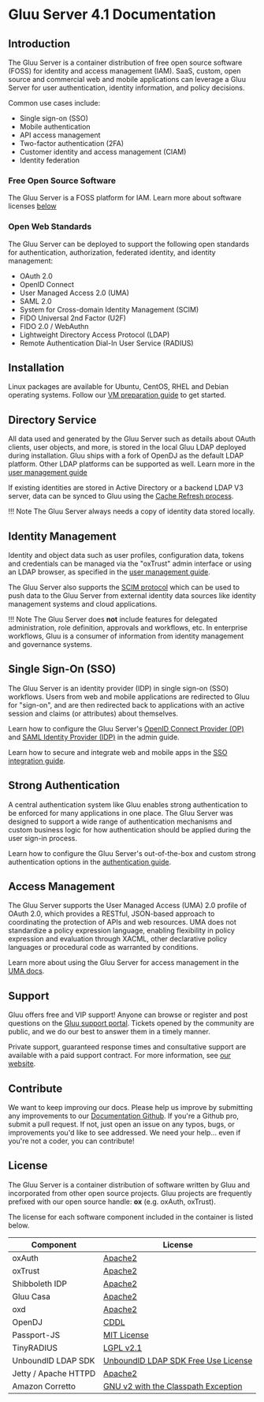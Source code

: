 # Gluu Server 4.1 Documentation

## Introduction
The Gluu Server is a container distribution of free open source software (FOSS) for identity and access management (IAM). SaaS, custom, open source and commercial web and mobile applications can leverage a Gluu Server for user authentication, identity information, and policy decisions.

Common use cases include:

- Single sign-on (SSO)   
- Mobile authentication    
- API access management  
- Two-factor authentication (2FA)
- Customer identity and access management (CIAM)   
- Identity federation      

### Free Open Source Software 
The Gluu Server is a FOSS platform for IAM. Learn more about software licenses [below](#license)

### Open Web Standards
The Gluu Server can be deployed to support the following open standards for authentication, authorization, federated identity, and identity management:

- OAuth 2.0    
- OpenID Connect    
- User Managed Access 2.0 (UMA)    
- SAML 2.0   
- System for Cross-domain Identity Management (SCIM)    
- FIDO Universal 2nd Factor (U2F)
- FIDO 2.0 / WebAuthn
- Lightweight Directory Access Protocol (LDAP)   
- Remote Authentication Dial-In User Service (RADIUS) 

## Installation
Linux packages are available for Ubuntu, CentOS, RHEL and Debian operating systems. Follow our [VM preparation guide](./installation-guide/index.md) to get started.

## Directory Service
All data used and generated by the Gluu Server such as details about OAuth clients, user objects, and more, is stored in the local Gluu LDAP deployed during installation. Gluu ships with a fork of OpenDJ as the default LDAP platform. Other LDAP platforms can be supported as well. Learn more in the [user management guide](./user-management/local-user-management.md)

If existing identities are stored in Active Directory or a backend LDAP V3 server, data can be synced to Gluu using the [Cache Refresh process](./user-management/ldap-sync.md). 

!!! Note
    The Gluu Server always needs a copy of identity data stored locally. 

## Identity Management
Identity and object data such as user profiles, configuration data, tokens and credentials can be managed via the "oxTrust" admin interface or using an LDAP browser, as specified in the [user management guide](./user-management/local-user-management.md). 

The Gluu Server also supports the [SCIM protocol](./user-management/scim2.md) which can be used to push data to the Gluu Server from external identity data sources like identity management systems and cloud applications.

!!! Note
    The Gluu Server does **not** include features for delegated administration, role definition, approvals and workflows, etc. In enterprise workflows, Gluu is a consumer of information from identity management and governance systems. 

##  Single Sign-On (SSO)
The Gluu Server is an identity provider (IDP) in single sign-on (SSO) workflows. Users from web and mobile applications are redirected to Gluu for "sign-on", and are then redirected back to applications with an active session and claims (or attributes) about themselves. 

Learn how to configure the Gluu Server's [OpenID Connect Provider (OP)](./admin-guide/openid-connect.md) and [SAML Identity Provider (IDP)](./admin-guide/saml.md) in the admin guide.

Learn how to secure and integrate web and mobile apps in the [SSO integration guide](./integration/index.md).

## Strong Authentication
A central authentication system like Gluu enables strong authentication to be enforced for many applications in one place. The Gluu Server was designed to support a wide range of authentication mechanisms and custom business logic for how authentication should be applied during the user sign-in process. 

Learn how to configure the Gluu Server's out-of-the-box and custom strong authentication options in the [authentication guide](./authn-guide/intro.md). 

## Access Management
The Gluu Server supports the User Managed Access (UMA) 2.0 profile of OAuth 2.0, which provides a RESTful, JSON-based approach to coordinating the protection of APIs and web resources. UMA does not standardize a policy expression language, enabling flexibility in policy expression and evaluation through XACML, other declarative policy languages or procedural code as warranted by conditions.

Learn more about using the Gluu Server for access management in the [UMA docs](./admin-guide/uma.md).

## Support
Gluu offers free and VIP support! Anyone can browse or register and post questions on the [Gluu support portal](https://support.gluu.org). Tickets opened by the community are public, and we do our best to answer them in a timely manner. 

Private support, guaranteed response times and consultative support are available with a paid support contract. For more information, see [our website](https://gluu.org/pricing).

## Contribute 
We want to keep improving our docs. Please help us improve by submitting any improvements to our [Documentation Github](https://github.com/GluuFederation/docs-ce-prod). If you're a Github pro, submit a pull request. If not, just open an issue on any typos, bugs, or improvements you'd like to see addressed. We need your help... even if you're not a coder, you can contribute! 

## License
The Gluu Server is a container distribution of software written by Gluu and incorporated from other open source projects. Gluu projects are frequently prefixed with our open source handle: **ox** (e.g. oxAuth, oxTrust).

The license for each software component included in the container is listed below.

|	Component	|	License	            |
|-----------------------|---------------|
|	oxAuth      | [Apache2](https://www.apache.org/licenses/LICENSE-2.0)|
|	oxTrust      | [Apache2](https://www.apache.org/licenses/LICENSE-2.0)|
|	Shibboleth IDP      | [Apache2](http://www.apache.org/licenses/LICENSE-2.0)|
|   Gluu Casa           | [Apache2](http://www.apache.org/licenses/LICENSE-2.0)|
|   oxd                 | [Apache2](http://www.apache.org/licenses/LICENSE-2.0)|
|   OpenDJ              | [CDDL](https://opensource.org/licenses/CDDL-1.0)
| Passport-JS           | [MIT License](https://github.com/jaredhanson/passport/blob/master/LICENSE) |
| TinyRADIUS           | [LGPL v2.1](https://opensource.org/licenses/LGPL-2.1) |
|  UnboundID LDAP SDK	| [UnboundID LDAP SDK Free Use License](https://github.com/UnboundID/ldapsdk/blob/master/LICENSE-UnboundID-LDAPSDK.txt)|
| Jetty / Apache HTTPD  | [Apache2](http://www.apache.org/licenses/LICENSE-2.0)|
|Amazon Corretto | [GNU v2 with the Classpath Exception](https://openjdk.java.net/legal/gplv2+ce.html)|   
